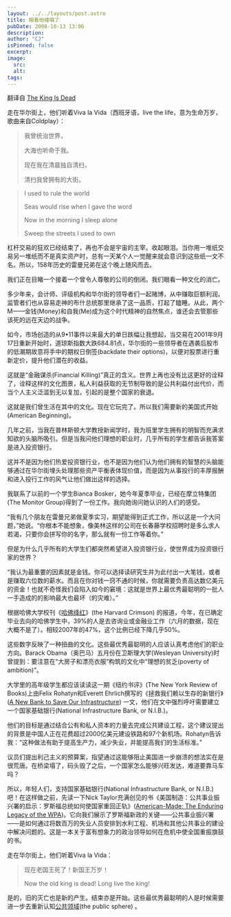 ```yaml
---
layout: ../../layouts/post.astro
title: 眼看他楼塌了
pubDate: 2008-10-13 13:06
description: 
author: "CJ"
isPinned: false
excerpt: 
image:
  src:
  alt:
tags: 
---
```

翻译自 [The King Is Dead](https://www.nytimes.com/2008/09/18/opinion/18cohen.html)

走在华尔街上，他们听着Viva la Vida（西班牙语，live the life，意为生命万岁，歌曲来自Coldplay）：
>我曾统治世界，
>
>大海也听命于我。
>
>现在我在清晨独自清扫，
>
>清扫我曾拥有的大街。

>I used to rule the world
>
>Seas would rise when I gave the word
>
>Now in the morning I sleep alone
>
>Sweep the streets I used to own

杠杆交易的狂欢已经结束了，再也不会是宇宙的主宰。收起眼泪。当你用一堆纸交易另一堆纸而不是真实资产时，总有一天某个人一觉醒来就会意识到这些纸一文不名。所以，158年历史的雷曼兄弟在这个晚上随风而去。

我们正在目睹一个接着一个曾令人尊敬的公司的倒闭。我们眼看一种文化的消亡。

多少年来，会计师、评级机构和华尔街的领导者们一起赌博，从中赚取巨额利润。监管者们也从容易走神的布什总统那里继承了这一品质，打起了瞌睡。从此，两个M——金钱(Money)和自我(Me)成为这个时代精神的自然焦点，谁还会去管那些该死的远在天边的战争。

如今，市场创造的从9•11事件以来最大的单日跌幅让我想起，当交易在2001年9月17日重新开始时，道琼斯指数大跌684.81点，华尔街的一些领导者在遇袭后股市的低潮期故意将手中的期权日倒签(backdate their options)，以便对股票进行重新定价，提升他们潜在的收益。

这就是“金融谋杀(Financial Killing)”真正的含义。世界上再也没有比这更好的诠释了，诠释这样的文化图景，私人利益获取的无节制导致的是公共利益付出代价，而当个人主义泛滥到无以复加，引起的是整个国家的衰退。

这就是我们曾生活在其中的文化。现在它玩完了。所以我们需要新的美国式开始(American Beginning)。

几年之前，当我在普林斯顿大学教授新闻学时，我为班里学生拥有的明智而充满求知欲的头脑所吸引。但是当我问他们理想的职业时，几乎所有的学生都告诉我答案是进入投资银行。

这并不是因为他们热爱投资银行业，也不是因为他们认为他们拥有的智慧的头脑能够通过在华尔街埋头处理那些资产平衡表体现价值，而是因为从事投行的丰厚报酬和进入投行工作的风气让他们做出这样的选择。

我联系了以前的一个学生Bianca Bosker，她今年夏季毕业，已经在摩立特集团(The Monitor Group)得到了一份工作。我向她询问她认识的人们的感受。

“我有几个朋友在雷曼兄弟做夏季实习，期望能得到正式工作，所以这是一个大问题，”她说。“你根本不能想象，像美林这样的公司在长春藤学校招聘时是多么求人若渴，只要你会拼写你的名字，那么就有一份工作等着你。”

但是为什么几乎所有的大学生们都突然希望进入投资银行业，使世界成为投资银行家的世界？

“我认为最重要的因素就是金钱。你可以选择读研究生并为此付出一大笔钱，或者是赚取六位数的薪水。而且在你对钱一窍不通的时候，你就需要负责高达数亿美元的资金！也就不奇怪我们会陷入如今的窘境：这就是世界上最优秀最聪明的一批人一手造成的的影响最大也最坏（的灾难）。”

根据哈佛大学校刊《[哈佛绛红](https://www.thecrimson.com/)》(the Harvard Crimson) 的报道，今年，在已确定毕业去向的哈佛学生中，39%的人是去咨询业或金融业工作（六月的数据，现在大概不是了）。相较2007年的47%，这个比例已经下降几乎50%。

这些数字反映了一种扭曲的文化。这些最优秀最聪明的人应该认真考虑他们的职业方向。Barack Obama（奥巴马）五月份在卫斯理大学(Wesleyan University)时曾提到：要注意在“大房子和漂亮衣服”构筑的文化中“理想的贫乏(poverty of ambition)”。

大学里的高年级学生都应该读读这一期《纽约书评》(The New York Review of Books)上由Felix Rohatyn和Everett Ehrlich撰写的《拯救我们赖以生存的新银行》([A New Bank to Save Our Infrastructure](https://www.nybooks.com/articles/21873)) 一文，他们在文中强烈呼吁需要建立一个国家基础银行(National Infrastructure Bank, or N.I.B.)。

他们的目标是通过结合公有和私人资本的力量去完成公共建设工程，这个建议提出的背景是中国人正在花费超过2000亿美元建设铁路和97个新机场。Rohatyn告诉我：“这种做法有助于提高生产力，减少失业，并能提高我们的生活标准。”

议员们提出利己主义的预算案，指望通过这能够阻止美国进一步崩溃的想法实在是很荒唐。在桥梁塌了，码头毁了之后，一个国家怎么能够兴旺发达，难道要靠马车吗？

所以，年轻人们，支持国家基础银行(National Infrastructure Bank, or N.I.B.)吧！在这样做之前，先读一下Nick Taylor充满创见的书《美国制造：公共事业振兴署的启示：罗斯福总统如何使国家重回正轨》([American-Made: The Enduring Legacy of the WPA](https://www.amazon.com/American-Made-Enduring-Legacy-When-Nation/dp/0553802356))。它向我们展示了罗斯福新政的关键——公共事业振兴署——是如何通过将数百万的失业人员安排到水利工程、机场和其他公共事业的建设中解决问题的。这是一本关于富有想象力的政治领导如何在危机中使全国重振旗鼓的书。

走在华尔街上，他们听着Viva la Vida：
>现在老国王死了！新国王万岁！
>
>Now the old king is dead! Long live the king!

是的，旧的灭亡也是新的产生。结束亦是开始。这些最优秀最聪明的人是时候需要进一步去重新认知[公共领域](https://zh.wikipedia.org/wiki/%E5%85%AC%E5%85%B1%E9%A2%86%E5%9F%9F)(the public sphere) 。
